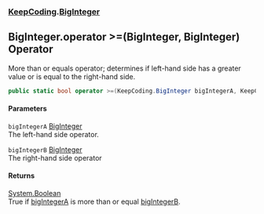 ### [KeepCoding](KeepCoding.md 'KeepCoding').[BigInteger](KeepCoding_BigInteger.md 'KeepCoding.BigInteger')
## BigInteger.operator &gt;=(BigInteger, BigInteger) Operator
More than or equals operator; determines if left-hand side has a greater value or is equal to the right-hand side.  
```csharp
public static bool operator >=(KeepCoding.BigInteger bigIntegerA, KeepCoding.BigInteger bigIntegerB);
```
#### Parameters
<a name='KeepCoding_BigInteger_op_GreaterThanOrEqual(KeepCoding_BigInteger_KeepCoding_BigInteger)_bigIntegerA'></a>
`bigIntegerA` [BigInteger](KeepCoding_BigInteger.md 'KeepCoding.BigInteger')  
The left-hand side operator.
  
<a name='KeepCoding_BigInteger_op_GreaterThanOrEqual(KeepCoding_BigInteger_KeepCoding_BigInteger)_bigIntegerB'></a>
`bigIntegerB` [BigInteger](KeepCoding_BigInteger.md 'KeepCoding.BigInteger')  
The right-hand side operator
  
#### Returns
[System.Boolean](https://docs.microsoft.com/en-us/dotnet/api/System.Boolean 'System.Boolean')  
True if [bigIntegerA](KeepCoding_BigInteger_op_GreaterThanOrEqual(KeepCoding_BigInteger_KeepCoding_BigInteger).md#KeepCoding_BigInteger_op_GreaterThanOrEqual(KeepCoding_BigInteger_KeepCoding_BigInteger)_bigIntegerA 'KeepCoding.BigInteger.op_GreaterThanOrEqual(KeepCoding.BigInteger, KeepCoding.BigInteger).bigIntegerA') is more than or equal [bigIntegerB](KeepCoding_BigInteger_op_GreaterThanOrEqual(KeepCoding_BigInteger_KeepCoding_BigInteger).md#KeepCoding_BigInteger_op_GreaterThanOrEqual(KeepCoding_BigInteger_KeepCoding_BigInteger)_bigIntegerB 'KeepCoding.BigInteger.op_GreaterThanOrEqual(KeepCoding.BigInteger, KeepCoding.BigInteger).bigIntegerB').
